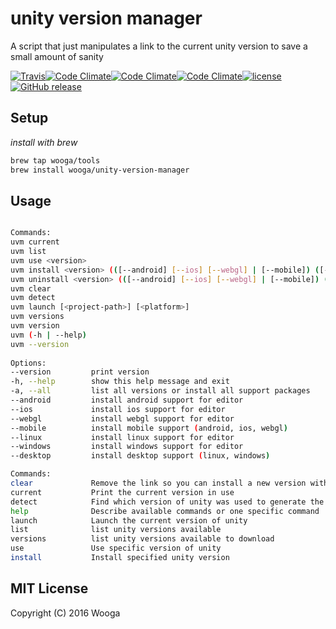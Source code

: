 # unity version manager 

A script that just manipulates a link to the current unity version to save a small amount of sanity

[![Travis](https://img.shields.io/travis/wooga/unity-version-manager.svg?style=flat-square)](https://travis-ci.org/wooga/unity-version-manager)[![Code Climate](https://img.shields.io/codeclimate/github/wooga/unity-version-manager.svg?style=flat-square)](https://codeclimate.com/github/wooga/unity-version-manager)[![Code Climate](https://img.shields.io/codeclimate/coverage/github/wooga/unity-version-manager.svg?style=flat-square)](https://codeclimate.com/github/wooga/unity-version-manager/coverage)[![Code Climate](https://img.shields.io/codeclimate/issues/github/wooga/unity-version-manager.svg?style=flat-square)](https://codeclimate.com/github/wooga/unity-version-manager/issues)[![license](https://img.shields.io/github/license/wooga/unity-version-manager.svg?style=flat-square)](https://github.com/wooga/unity-version-manager/blob/master/Licence.md)[![GitHub release](https://img.shields.io/github/release/wooga/unity-version-manager.svg?style=flat-square)](https://github.com/wooga/unity-version-manager/releases)

## Setup

_install with brew_

```bash
brew tap wooga/tools
brew install wooga/unity-version-manager
```

## Usage

```bash

Commands:
uvm current
uvm list
uvm use <version>
uvm install <version> (([--android] [--ios] [--webgl] | [--mobile]) ([--linux] [--windows] | [--desktop]) | [-a | --all])
uvm uninstall <version> (([--android] [--ios] [--webgl] | [--mobile]) ([--linux] [--windows] | [--desktop]) | [-a | --all])
uvm clear
uvm detect
uvm launch [<project-path>] [<platform>]
uvm versions
uvm version
uvm (-h | --help)
uvm --version
  
Options:
--version         print version
-h, --help        show this help message and exit
-a, --all         list all versions or install all support packages
--android         install android support for editor
--ios             install ios support for editor
--webgl           install webgl support for editor
--mobile          install mobile support (android, ios, webgl)
--linux           install linux support for editor
--windows         install windows support for editor
--desktop         install desktop support (linux, windows)

Commands:
clear             Remove the link so you can install a new version without overwriting
current           Print the current version in use
detect            Find which version of unity was used to generate the project in current dir
help              Describe available commands or one specific command
launch            Launch the current version of unity
list              list unity versions available
versions          list unity versions available to download
use               Use specific version of unity
install           Install specified unity version

```

## MIT License

Copyright (C) 2016 Wooga
